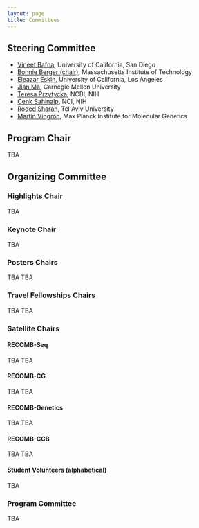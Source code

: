 ```yaml
---
layout: page
title: Committees
---
```


## Steering Committee

- [Vineet Bafna](https://proteomics.ucsd.edu/wp-public-root/about/team/vineet-bafna/),	University of California, San Diego
- [Bonnie Berger (chair)](https://people.csail.mit.edu/bab/),	Massachusetts Institute of Technology
- [Eleazar Eskin](https://web.cs.ucla.edu/~eeskin/),	University of California, Los Angeles
- [Jian Ma](https://www.cs.cmu.edu/~jianma/),	Carnegie Mellon University
- [Teresa Przytycka](https://www.ncbi.nlm.nih.gov/CBBresearch/Przytycka/index.cgi#research),	NCBI, NIH
- [Cenk Sahinalp](https://ccr.cancer.gov/staff-directory/s-cenk-sahinalp),	NCI, NIH
- [Roded Sharan](https://www.cs.tau.ac.il/~roded/),	Tel Aviv University
- [Martin Vingron](https://www.molgen.mpg.de/Martin-Vingron.html),	Max Planck Institute for Molecular Genetics

## Program Chair

TBA

## Organizing Committee

### Highlights Chair
TBA	

### Keynote Chair
TBA	

### Posters Chairs
TBA	
TBA	

### Travel Fellowships Chairs
TBA	
TBA	

### Satellite Chairs

#### RECOMB-Seq
TBA	
TBA	

#### RECOMB-CG
TBA	
TBA	

#### RECOMB-Genetics
TBA	
TBA	

#### RECOMB-CCB
TBA	
TBA	

#### Student Volunteers (alphabetical)
TBA

### Program Committee

TBA
